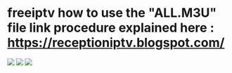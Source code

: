 # freeiptv how to use the "ALL.M3U" file link procedure explained here : https://receptioniptv.blogspot.com/

<img src="http://i.ibb.co/19nnp7n/Screenshot-20220929-084632.png">

<img src="http://i.ibb.co/RTgmmSd/1gen1.png">

<img src="http://i.ibb.co/PGHHzN9/Screenshot-20221116-080112.png">
